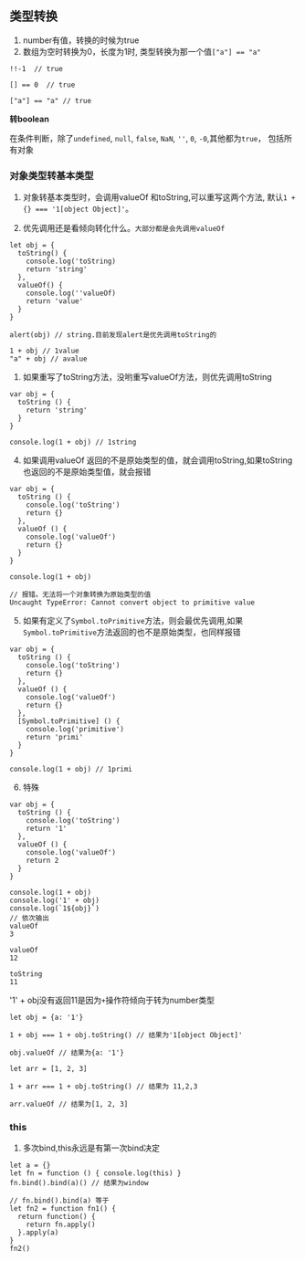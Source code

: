 ## 类型转换

1. number有值，转换的时候为true
2. 数组为空时转换为0，长度为1时, 类型转换为那一个值`["a"] == "a"`
```
!!-1  // true

[] == 0  // true

["a"] == "a" // true
```

**转boolean**

在条件判断，除了`undefined`, `null`, `false`, `NaN`, `''`, `0`, `-0`,其他都为`true`， 包括所有对象

### 对象类型转基本类型

1. 对象转基本类型时，会调用valueOf 和toString,可以重写这两个方法, 默认`1 + {} === '1[object Object]'`。

2. 优先调用还是看倾向转化什么。`大部分都是会先调用valueOf`
```
let obj = {
  toString() {
    console.log('toString)
    return 'string'
  },
  valueOf() {
    console.log(''valueOf)
    return 'value'
  }
}

alert(obj) // string.目前发现alert是优先调用toString的

1 + obj // 1value
"a" + obj // avalue
```
1. 如果重写了toString方法，没哟重写valueOf方法，则优先调用toString
```
var obj = {
  toString () {
    return 'string'
  }
}

console.log(1 + obj) // 1string
```

4. 如果调用valueOf 返回的不是原始类型的值，就会调用toString,如果toString也返回的不是原始类型值，就会报错
```
var obj = {
  toString () {
    console.log('toString')
    return {}
  },
  valueOf () {
    console.log('valueOf')
    return {}
  }
}

console.log(1 + obj)

// 报错。无法将一个对象转换为原始类型的值
Uncaught TypeError: Cannot convert object to primitive value
```

5. 如果有定义了`Symbol.toPrimitive`方法，则会最优先调用,如果`Symbol.toPrimitive`方法返回的也不是原始类型，也同样报错

```
var obj = {
  toString () {
    console.log('toString')
    return {}
  },
  valueOf () {
    console.log('valueOf')
    return {}
  },
  [Symbol.toPrimitive] () {
    console.log('primitive')
    return 'primi'
  }
}

console.log(1 + obj) // 1primi
```

6. 特殊

```
var obj = {
  toString () {
    console.log('toString')
    return '1'
  },
  valueOf () {
    console.log('valueOf')
    return 2
  }
}

console.log(1 + obj)
console.log('1' + obj)
console.log(`1${obj}`)
// 依次输出
valueOf
3

valueOf
12

toString
11
```

'1' + obj没有返回11是因为`+`操作符倾向于转为number类型

```
let obj = {a: '1'}

1 + obj === 1 + obj.toString() // 结果为'1[object Object]'

obj.valueOf // 结果为{a: '1'}

let arr = [1, 2, 3]

1 + arr === 1 + obj.toString() // 结果为 11,2,3

arr.valueOf // 结果为[1, 2, 3]
```

### this

1. 多次bind,this永远是有第一次bind决定
```
let a = {}
let fn = function () { console.log(this) }
fn.bind().bind(a)() // 结果为window
```

```
// fn.bind().bind(a) 等于
let fn2 = function fn1() {
  return function() {
    return fn.apply()
  }.apply(a)
}
fn2()
```